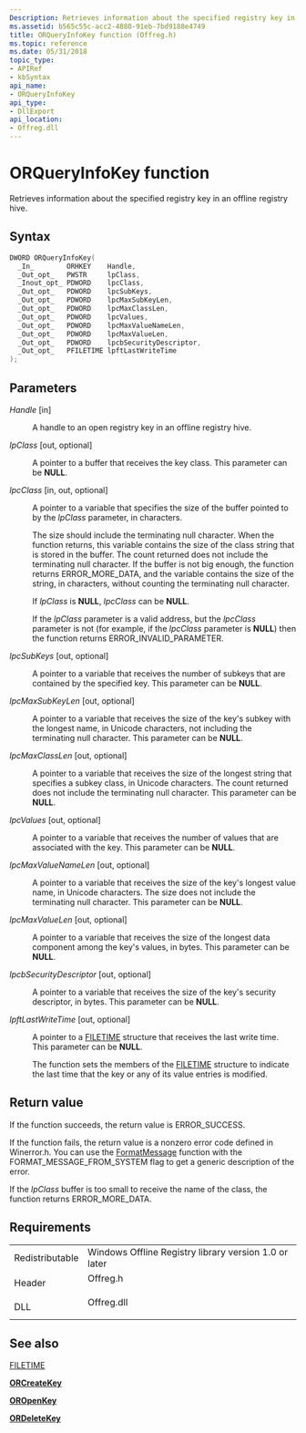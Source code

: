 ```yaml
---
Description: Retrieves information about the specified registry key in an offline registry hive.
ms.assetid: b565c55c-acc2-4880-91eb-7bd9188e4749
title: ORQueryInfoKey function (Offreg.h)
ms.topic: reference
ms.date: 05/31/2018
topic_type: 
- APIRef
- kbSyntax
api_name: 
- ORQueryInfoKey
api_type: 
- DllExport
api_location: 
- Offreg.dll
---
```


# ORQueryInfoKey function

Retrieves information about the specified registry key in an offline registry hive.

## Syntax


```C++
DWORD ORQueryInfoKey(
  _In_        ORHKEY    Handle,
  _Out_opt_   PWSTR     lpClass,
  _Inout_opt_ PDWORD    lpcClass,
  _Out_opt_   PDWORD    lpcSubKeys,
  _Out_opt_   PDWORD    lpcMaxSubKeyLen,
  _Out_opt_   PDWORD    lpcMaxClassLen,
  _Out_opt_   PDWORD    lpcValues,
  _Out_opt_   PDWORD    lpcMaxValueNameLen,
  _Out_opt_   PDWORD    lpcMaxValueLen,
  _Out_opt_   PDWORD    lpcbSecurityDescriptor,
  _Out_opt_   PFILETIME lpftLastWriteTime
);
```



## Parameters

<dl> <dt>

*Handle* \[in\]
</dt> <dd>

A handle to an open registry key in an offline registry hive.

</dd> <dt>

*lpClass* \[out, optional\]
</dt> <dd>

A pointer to a buffer that receives the key class. This parameter can be **NULL**.

</dd> <dt>

*lpcClass* \[in, out, optional\]
</dt> <dd>

A pointer to a variable that specifies the size of the buffer pointed to by the *lpClass* parameter, in characters.

The size should include the terminating null character. When the function returns, this variable contains the size of the class string that is stored in the buffer. The count returned does not include the terminating null character. If the buffer is not big enough, the function returns ERROR\_MORE\_DATA, and the variable contains the size of the string, in characters, without counting the terminating null character.

If *lpClass* is **NULL**, *lpcClass* can be **NULL**.

If the *lpClass* parameter is a valid address, but the *lpcClass* parameter is not (for example, if the *lpcClass* parameter is **NULL**) then the function returns ERROR\_INVALID\_PARAMETER.

</dd> <dt>

*lpcSubKeys* \[out, optional\]
</dt> <dd>

A pointer to a variable that receives the number of subkeys that are contained by the specified key. This parameter can be **NULL**.

</dd> <dt>

*lpcMaxSubKeyLen* \[out, optional\]
</dt> <dd>

A pointer to a variable that receives the size of the key's subkey with the longest name, in Unicode characters, not including the terminating null character. This parameter can be **NULL**.

</dd> <dt>

*lpcMaxClassLen* \[out, optional\]
</dt> <dd>

A pointer to a variable that receives the size of the longest string that specifies a subkey class, in Unicode characters. The count returned does not include the terminating null character. This parameter can be **NULL**.

</dd> <dt>

*lpcValues* \[out, optional\]
</dt> <dd>

A pointer to a variable that receives the number of values that are associated with the key. This parameter can be **NULL**.

</dd> <dt>

*lpcMaxValueNameLen* \[out, optional\]
</dt> <dd>

A pointer to a variable that receives the size of the key's longest value name, in Unicode characters. The size does not include the terminating null character. This parameter can be **NULL**.

</dd> <dt>

*lpcMaxValueLen* \[out, optional\]
</dt> <dd>

A pointer to a variable that receives the size of the longest data component among the key's values, in bytes. This parameter can be **NULL**.

</dd> <dt>

*lpcbSecurityDescriptor* \[out, optional\]
</dt> <dd>

A pointer to a variable that receives the size of the key's security descriptor, in bytes. This parameter can be **NULL**.

</dd> <dt>

*lpftLastWriteTime* \[out, optional\]
</dt> <dd>

A pointer to a [FILETIME](https://msdn.microsoft.com/library/ms724284.aspx) structure that receives the last write time. This parameter can be **NULL**.

The function sets the members of the [FILETIME](https://msdn.microsoft.com/library/ms724284.aspx) structure to indicate the last time that the key or any of its value entries is modified.

</dd> </dl>

## Return value

If the function succeeds, the return value is ERROR\_SUCCESS.

If the function fails, the return value is a nonzero error code defined in Winerror.h. You can use the [FormatMessage](https://msdn.microsoft.com/library/ms679351.aspx) function with the FORMAT\_MESSAGE\_FROM\_SYSTEM flag to get a generic description of the error.

If the *lpClass* buffer is too small to receive the name of the class, the function returns ERROR\_MORE\_DATA.

## Requirements



|                            |                                                                                       |
|----------------------------|---------------------------------------------------------------------------------------|
| Redistributable<br/> | Windows Offline Registry library version 1.0 or later<br/>                      |
| Header<br/>          | <dl> <dt>Offreg.h</dt> </dl>   |
| DLL<br/>             | <dl> <dt>Offreg.dll</dt> </dl> |



## See also

<dl> <dt>

[FILETIME](https://msdn.microsoft.com/library/ms724284.aspx)
</dt> <dt>

[**ORCreateKey**](orcreatekey.md)
</dt> <dt>

[**OROpenKey**](oropenkey.md)
</dt> <dt>

[**ORDeleteKey**](ordeletekey.md)
</dt> </dl>

 

 




